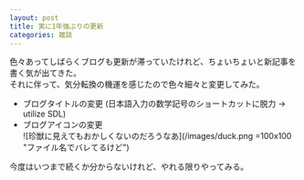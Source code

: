 ```yaml
---
layout: post
title: 実に1年強ぶりの更新
categories: 雑談
---
```


 色々あってしばらくブログも更新が滞っていたけれど、ちょいちょいと新記事を書く気が出てきた。  
 それに伴って、気分転換の機運を感じたので色々細々と変更してみた。  

- ブログタイトルの変更 (日本語入力の数学記号のショートカットに脱力 → utilize SDL)  
- ブログアイコンの変更  
 ![珍獣に見えてもおかしくないのだろうなあ](/images/duck.png =100x100 "ファイル名でバレてるけど")

 今度はいつまで続くか分からないけれど、やれる限りやってみる。  
